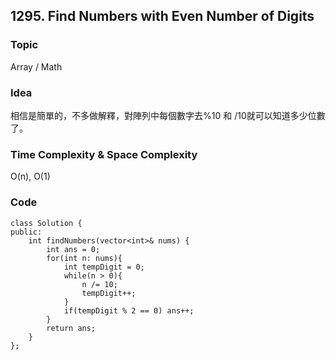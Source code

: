 ##  1295. Find Numbers with Even Number of Digits

### Topic
Array / Math

### Idea
相信是簡單的，不多做解釋，對陣列中每個數字去%10 和 /10就可以知道多少位數了。

### Time Complexity & Space Complexity
O(n), O(1)

### Code
```
class Solution {
public:
    int findNumbers(vector<int>& nums) {
        int ans = 0;
        for(int n: nums){
            int tempDigit = 0;
            while(n > 0){
                n /= 10;
                tempDigit++;
            } 
            if(tempDigit % 2 == 0) ans++;
        }
        return ans;
    }
};
```
